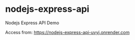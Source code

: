 # nodejs-express-api
Nodejs Express API Demo

Access from: https://nodejs-express-api-uvyj.onrender.com
